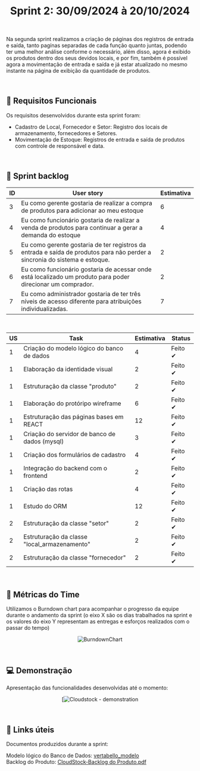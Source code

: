 <h1 align='center'> Sprint 2: 30/09/2024 à 20/10/2024 </h1>

<br>

Na segunda sprint realizamos a criação de páginas dos registros de entrada e saída, tanto pagínas separadas de cada função quanto juntas, podendo ter uma melhor análise conforme o necessário, além disso, agora é exibido os produtos dentro dos seus devidos locais, e por fim, também é possível agora a movimentação de entrada e saída e já estar atualizado no mesmo instante na página de exibição da quantidade de produtos.

<br>

## 🧾 Requisitos Funcionais

Os requisitos desenvolvidos durante esta sprint foram:

- Cadastro de Local, Fornecedor e Setor: Registro dos locais de armazenamento, fornecedores e Setores.
- Movimentação de Estoque: Registros de entrada e saída de produtos com controle de responsável e data. 

<br>

## 🎯 Sprint backlog

ID | User story | Estimativa
|------|--------|------|
| 3 | 	Eu como gerente gostaria de realizar a compra de produtos para adicionar ao meu estoque | 6 |
| 4 | 	Eu como funcionário gostaria de realizar a venda de produtos para continuar a gerar a demanda do estoque | 4 |
| 5 | 	Eu como gerente gostaria de ter registros da entrada e saída de produtos para não perder a sincronia do sistema e estoque. | 2 |
| 6 | 	Eu como funcionário gostaria de acessar onde está localizado um produto para poder direcionar um comprador. | 2 |
| 7 |  Eu como administrador gostaria de ter três níveis de acesso diferente para atribuições individualizadas.| 7 |


<br>

US | Task | Estimativa | Status
|------|--------|------|-----|
| 1 | Criação do modelo lógico do banco de dados | 4 | Feito ✔ |
| 1 | Elaboração da identidade visual | 2 | Feito ✔ |
| 1 | Estruturação da classe "produto" | 2 | Feito ✔ |
| 1 | Elaboração do protóripo wireframe | 6 | Feito ✔ |
| 1 | Estruturação das páginas bases em REACT | 12 | Feito ✔ |
| 1 | Criação do servidor de banco de dados (mysql) | 3 | Feito ✔ |
| 1 | Criação dos formulários de cadastro | 4 | Feito ✔ |
| 1 | Integração do backend com o frontend | 2 | Feito ✔ |
| 1 | Criação das rotas | 4 | Feito ✔ |
| 1 | Estudo do ORM | 12 | Feito ✔ |
| 2 | Estruturação da classe "setor" | 2 | Feito ✔ |
| 2 | Estruturação da classe "local_armazenamento" | 2 | Feito ✔ |
| 2 | Estruturação da classe "fornecedor" | 2 | Feito ✔ |

<br> 

## 📅 Métricas do Time

Utilizamos o Burndown chart para acompanhar o progresso da equipe durante o andamento da sprint (o eixo X são os dias trabalhados na sprint e os valores do eixo Y representam as entregas e esforços realizados com o passar do tempo)

<div align="center">
 
![BurndownChart](./mgt/Imagem%20do%20WhatsApp%20de%202024-09-30%20à(s)%2009.26.30_1c7b38d1.jpg)
 </div>

 <br>
 
## 💻 Demonstração

Apresentação das funcionalidades desenvolvidas até o momento:
<div align="center">
 
[![Cloudstock - demonstration](https://youtu.be/eyDyj7bAfGM)
</div>

<br>

## :link: Links úteis

Documentos produzidos durante a sprint:

Modelo lógico do Banco de Dados: [vertabello_modelo](https://github.com/user-attachments/assets/44f5c70d-fe6d-451d-a009-a0b1723421d5) 
<br>
Backlog do Produto: [CloudStock-Backlog do Produto.pdf](https://github.com/user-attachments/files/17026988/SKYF-Backlog.do.Produto-170924-104112.pdf)




